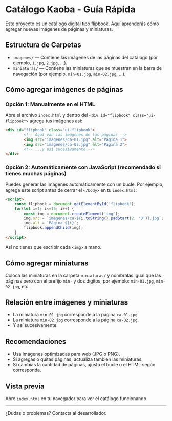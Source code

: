 # Catálogo Kaoba - Guía Rápida

Este proyecto es un catálogo digital tipo flipbook. Aquí aprenderás cómo agregar nuevas imágenes de páginas y miniaturas.

## Estructura de Carpetas

- `imagenes/` — Contiene las imágenes de las páginas del catálogo (por ejemplo, `1.jpg`, `2.jpg`, ...).
- `miniaturas/` — Contiene las miniaturas que se muestran en la barra de navegación (por ejemplo, `min-01.jpg`, `min-02.jpg`, ...).


## Cómo agregar imágenes de páginas

### Opción 1: Manualmente en el HTML

Abre el archivo `index.html` y dentro del `<div id="flipbook" class="ui-flipbook">` agrega tus imágenes así:

```html
<div id="flipbook" class="ui-flipbook">
		<!-- Aquí van las imágenes de las páginas -->
		<img src="imagenes/ca-01.jpg" alt="Página 1">
		<img src="imagenes/ca-02.jpg" alt="Página 2">
		<!-- ...y así sucesivamente -->
</div>
```

### Opción 2: Automáticamente con JavaScript (recomendado si tienes muchas páginas)

Puedes generar las imágenes automáticamente con un bucle. Por ejemplo, agrega este script antes de cerrar el `</body>` en tu `index.html`:

```html
<script>
	const flipbook = document.getElementById('flipbook');
	for(let i=1; i<=15; i++) {
		const img = document.createElement('img');
		img.src = `imagenes/ca-${i.toString().padStart(2, '0')}.jpg`;
		img.alt = `Página ${i}`;
		flipbook.appendChild(img);
	}
</script>
```

Así no tienes que escribir cada `<img>` a mano.

## Cómo agregar miniaturas

Coloca las miniaturas en la carpeta `miniaturas/` y nómbralas igual que las páginas pero con el prefijo `min-` y dos dígitos, por ejemplo: `min-01.jpg`, `min-02.jpg`, etc.

## Relación entre imágenes y miniaturas

- La miniatura `min-01.jpg` corresponde a la página `ca-01.jpg`.
- La miniatura `min-02.jpg` corresponde a la página `ca-02.jpg`.
- Y así sucesivamente.

## Recomendaciones

- Usa imágenes optimizadas para web (JPG o PNG).
- Si agregas o quitas páginas, actualiza también las miniaturas.
- Si cambias la cantidad de páginas, ajusta el bucle o el HTML según corresponda.

## Vista previa

Abre `index.html` en tu navegador para ver el catálogo funcionando.

---

¿Dudas o problemas? Contacta al desarrollador.
